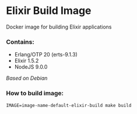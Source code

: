 # Elixir Build Image

Docker image for building Elixir applications

### Contains: 

- Erlang/OTP 20 (erts-9.1.3)
- Elixir 1.5.2
- NodeJS 9.0.0

*Based on Debian*

### How to build image:

    IMAGE=image-name-default-elixir-build make build
  
